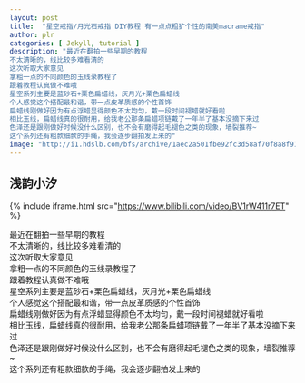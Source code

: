 ```yaml
---
layout: post
title:  "星空戒指/月光石戒指 DIY教程 有一点点粗犷个性的南美macrame戒指"
author: plr
categories: [ Jekyll, tutorial ]
description: "最近在翻拍一些早期的教程
不太清晰的，线比较多难看清的
这次听取大家意见
拿粗一点的不同颜色的玉线录教程了
跟着教程认真做不难哦
星空系列主要是蓝砂石+栗色扁蜡线，灰月光+栗色扁蜡线
个人感觉这个搭配最和谐，带一点皮革质感的个性首饰
扁蜡线刚做好因为有点浮蜡显得颜色不太均匀，戴一段时间褪蜡就好看啦
相比玉线，扁蜡线真的很耐用，给我老公那条扁蜡项链戴了一年半了基本没摘下来过
色泽还是跟刚做好时候没什么区别，也不会有磨得起毛褪色之类的现象，墙裂推荐~
这个系列还有粗款细款的手绳，我会逐步翻拍发上来的"
image: "http://i1.hdslb.com/bfs/archive/1aec2a501fbe92fc3d58af70f8a8f912a796cc51.jpg"
---
```

## 浅韵小汐

{% include iframe.html src="https://www.bilibili.com/video/BV1rW411r7ET" %}

最近在翻拍一些早期的教程<br>不太清晰的，线比较多难看清的<br>这次听取大家意见<br>拿粗一点的不同颜色的玉线录教程了<br>跟着教程认真做不难哦<br>星空系列主要是蓝砂石+栗色扁蜡线，灰月光+栗色扁蜡线<br>个人感觉这个搭配最和谐，带一点皮革质感的个性首饰<br>扁蜡线刚做好因为有点浮蜡显得颜色不太均匀，戴一段时间褪蜡就好看啦<br>相比玉线，扁蜡线真的很耐用，给我老公那条扁蜡项链戴了一年半了基本没摘下来过<br>色泽还是跟刚做好时候没什么区别，也不会有磨得起毛褪色之类的现象，墙裂推荐~<br>这个系列还有粗款细款的手绳，我会逐步翻拍发上来的

